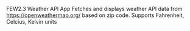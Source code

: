FEW2.3 Weather API App
Fetches and displays weather API data from https://openweathermap.org/ based on zip code.
Supports Fahrenheit, Celcius, Kelvin units